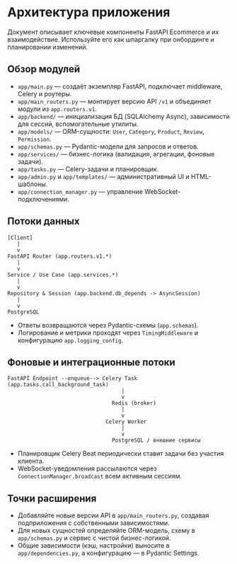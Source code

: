 # Архитектура приложения

Документ описывает ключевые компоненты FastAPI Ecommerce и их взаимодействие. Используйте его как шпаргалку при онбординге и планировании изменений.

## Обзор модулей
- `app/main.py` — создаёт экземпляр FastAPI, подключает middleware, Celery и роутеры.
- `app/main_routers.py` — монтирует версию API `/v1` и объединяет модули из `app.routers.v1`.
- `app/backend/` — инициализация БД (SQLAlchemy Async), зависимости для сессий, вспомогательные утилиты.
- `app/models/` — ORM-сущности: `User`, `Category`, `Product`, `Review`, `Permission`.
- `app/schemas.py` — Pydantic-модели для запросов и ответов.
- `app/services/` — бизнес-логика (валидация, агрегации, фоновые задачи).
- `app/tasks.py` — Celery-задачи и планировщик.
- `app/admin.py` и `app/templates/` — административный UI и HTML-шаблоны.
- `app/connection_manager.py` — управление WebSocket-подключениями.

## Потоки данных
```
[Client]
   |
   v
FastAPI Router (app.routers.v1.*)
   |
   v
Service / Use Case (app.services.*)
   |
   v
Repository & Session (app.backend.db_depends -> AsyncSession)
   |
   v
PostgreSQL
```

- Ответы возвращаются через Pydantic-схемы (`app.schemas`).
- Логирование и метрики проходят через `TimingMiddleware` и конфигурацию `app.logging_config`.

## Фоновые и интеграционные потоки
```
FastAPI Endpoint --enqueue--> Celery Task (app.tasks.call_background_task)
                                    |
                                    v
                                 Redis (broker)
                                    |
                                    v
                               Celery Worker
                                    |
                                    v
                                 PostgreSQL / внешние сервисы
```

- Планировщик Celery Beat периодически ставит задачи без участия клиента.
- WebSocket-уведомления рассылаются через `ConnectionManager.broadcast` всем активным сессиям.

## Точки расширения
- Добавляйте новые версии API в `app/main_routers.py`, создавая подприложения с собственными зависимостями.
- Для новых сущностей определяйте ORM-модель, схему в `app/schemas.py` и сервис с чистой бизнес-логикой.
- Общие зависимости (кэш, настройки) выносите в `app/dependencies.py`, а конфигурацию — в Pydantic Settings.
